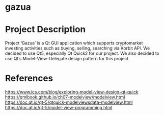 gazua
========

# Project Description
Project ‘Gazua’ is a Qt GUI application which supports cryptomarket investing activities such as buying, selling, searching via Korbit API.
We decided to use Qt5, especially Qt Quick2 for our project. We also decided to use Qt’s Model-View-Delegate design pattern for this project.

# References
https://www.ics.com/blog/exploring-model-view-design-qt-quick
https://qmlbook.github.io/ch07-modelview/modelview.html
https://doc.qt.io/qt-5/qtquick-modelviewsdata-modelview.html
https://doc.qt.io/qt-5/model-view-programming.html
